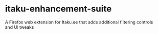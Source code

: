 # itaku-enhancement-suite

A Firefox web extension for Itaku.ee that adds additional filtering controls and UI tweaks